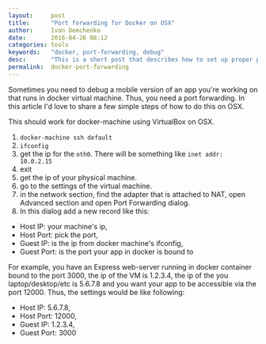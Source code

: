 ```yaml
---
layout:     post
title:      "Port forwarding for Docker on OSX"
author:     Ivan Demchenko
date:       2016-04-26 08:12
categories: tools
keywords:   "docker, port-forwarding, debug"
desc:       "This is a short post that describes how to set up proper port forwarding for docker machine in OSX"
permalink:  docker-port-forwarding
---
```


Sometimes you need to debug a mobile version of an app you're working on that runs in docker virtual machine. Thus, you need a port forwarding. In this article I'd love to share a few simple steps of how to do this on OSX.

This should work for docker-machine using VirtualBox on OSX.

1. `docker-machine ssh default`
3. `ifconfig`
4. get the ip for the `oth0`. There will be something like `inet addr: 10.0.2.15`
5. exit
6. get the ip of your physical machine.
7. go to the settings of the virtual machine.
8. in the network section, find the adapter that is attached to NAT, open Advanced section and open Port Forwarding dialog.
9. In this dialog add a new record like this:
 - Host IP: your machine's ip,
 - Host Port: pick the port,
 - Guest IP: is the ip from docker machine's ifconfig,
 - Guest Port: is the port your app in docker is bound to

For example, you have an Express web-server running in docker container bound to the port 3000, the ip of the VM is 1.2.3.4, the ip of the you laptop/desktop/etc is 5.6.7.8 and you want your app to be accessible via the port 12000. Thus, the settings would be like following:

- Host IP: 5.6.7.8,
- Host Port: 12000,
- Guest IP: 1.2.3.4,
- Guest Port: 3000
